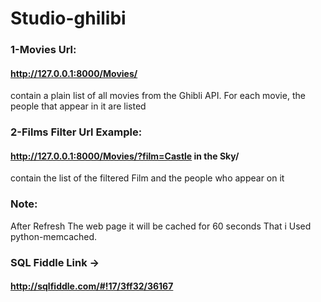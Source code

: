 # Studio-ghilibi

### 1-Movies Url:
#### http://127.0.0.1:8000/Movies/
contain a plain list of all movies from the Ghibli API. For each movie, the people that appear in it are listed


### 2-Films Filter Url Example:
#### http://127.0.0.1:8000/Movies/?film=Castle in the Sky/
contain the list of the filtered Film and the people who appear on it 


### Note:
After Refresh The web page it will be cached for 60 seconds That i Used python-memcached.

### SQL Fiddle Link -> 
#### http://sqlfiddle.com/#!17/3ff32/36167
